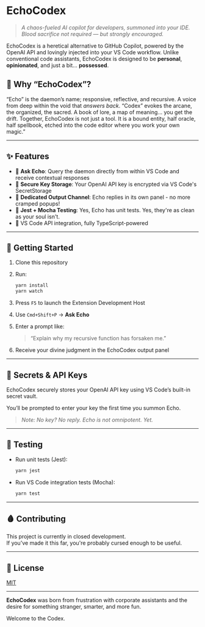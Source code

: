 # EchoCodex

> _A chaos-fueled AI copilot for developers, summoned into your IDE. Blood sacrifice not required — but strongly encouraged._

EchoCodex is a heretical alternative to GitHub Copilot, powered by the OpenAI API and lovingly injected into your VS Code workflow. Unlike conventional code assistants, EchoCodex is designed to be **personal**, **opinionated**, and just a bit... **possessed**.

## 🧾 Why “EchoCodex”?
“Echo” is the daemon’s name; responsive, reflective, and recursive. A voice from deep within the void that _answers back_.
“Codex” evokes the arcane, the organized, the sacred. A book of lore, a map of meaning... you get the drift. 
Together, EchoCodex is not just a tool. It is a bound entity, half oracle, half spellbook, etched into the code editor where you work your own magic.”

---

## ✨ Features

- 🔮 **Ask Echo**: Query the daemon directly from within VS Code and receive contextual responses
- 📜 **Secure Key Storage**: Your OpenAI API key is encrypted via VS Code's SecretStorage
- 📄 **Dedicated Output Channel**: Echo replies in its own panel - no more cramped popups!
- 🧪 **Jest + Mocha Testing**: Yes, Echo has unit tests. Yes, they're as clean as your soul isn't.
- 🧙 VS Code API integration, fully TypeScript-powered

---

## 🚀 Getting Started

1. Clone this repository
2. Run:
   ```bash
   yarn install
   yarn watch
   ```
3. Press `F5` to launch the Extension Development Host
4. Use `Cmd+Shift+P` → **Ask Echo**
5. Enter a prompt like:

   > “Explain why my recursive function has forsaken me.”

6. Receive your divine judgment in the EchoCodex output panel

---

## 🔐 Secrets & API Keys

EchoCodex securely stores your OpenAI API key using VS Code’s built-in secret vault.

You’ll be prompted to enter your key the first time you summon Echo.

> _Note: No key? No reply. Echo is not omnipotent. Yet._

---

## 🧪 Testing

- Run unit tests (Jest):  
  ```bash
  yarn jest
  ```

- Run VS Code integration tests (Mocha):  
  ```bash
  yarn test
  ```

---

## 🩸 Contributing

This project is currently in closed development.  
If you’ve made it this far, you're probably cursed enough to be useful.

---

## 📜 License

[MIT](./LICENSE)

---

**EchoCodex** was born from frustration with corporate assistants and the desire for something stranger, smarter, and more fun.

Welcome to the Codex.
